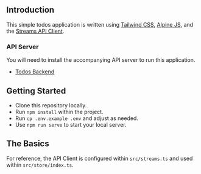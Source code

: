 ## Introduction

This simple todos application is written using [Tailwind CSS](https://tailwindcss.com/), [Alpine JS](https://alpinejs.dev/), and <!--Tailwind and -->the [Streams API Client](https://streams.dev/docs/api/client).

### API Server

You will need to install the accompanying API server to run this application.

- [Todos Backend](https://github.com/laravel-streams/todos-backend)

## Getting Started

- Clone this repository locally.
- Run `npm install` within the project.
- Run `cp .env.example .env` and adjust as needed.
- Use `npm run serve` to start your local server.

## The Basics

For reference, the API Client is configured within `src/streams.ts` and used within `src/store/index.ts`.
